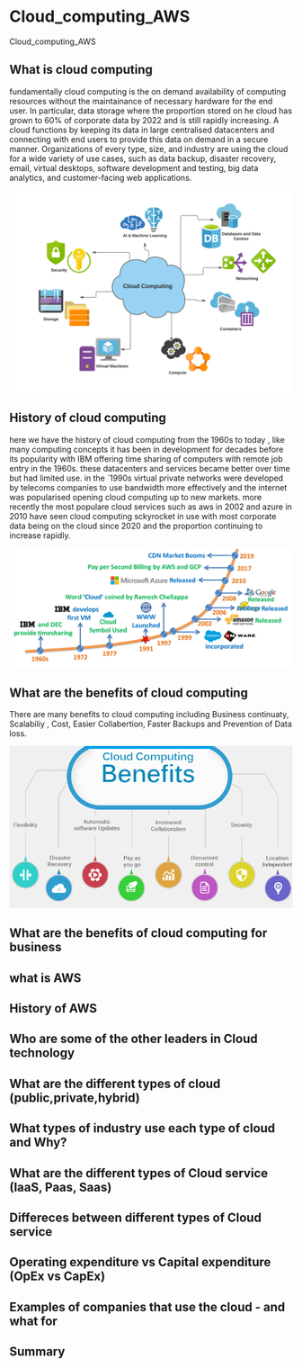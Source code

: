 # Cloud_computing_AWS
Cloud_computing_AWS



## What is cloud computing

fundamentally cloud computing is the on demand availability of computing resources without the maintainance of necessary hardware for the end user. In particular, data storage  where the proportion stored on he cloud has grown to 60% of corporate data by 2022 and is still rapidly increasing.
A cloud functions by keeping its data in large centralised datacenters and connecting with end users to provide this data on demand in  a secure manner. Organizations of every type, size, and industry are using the cloud for a wide variety of use cases, such as data backup, disaster recovery, email, virtual desktops, software development and testing, big data analytics, and customer-facing web applications.


![Alt text](Cloud-Computing.jpg.webp "a title")

## History of cloud computing

here we have the history of cloud computing from the 1960s to today , like many computing concepts it has been in development for decades before its popularity with IBM offering time sharing of computers with remote job entry in the 1960s. these datacenters and services became better over time but had limited use.
in the `1990s virtual private networks were developed by telecoms companies to use bandwidth more effectively and the internet was popularised opening cloud computing up to new markets.
more recently the most populare cloud services such as aws in 2002 and azure in 2010 have seen cloud computing sckyrocket in use with most corporate data being on the cloud since 2020 and the proportion continuing to increase rapidly.


![Alt text](History-of-Cloud-Computing.png "a title")

## What are the benefits of cloud computing

There are many benefits to cloud computing including Business continuaty, Scalabiliy , Cost, Easier Collabertion, Faster Backups and Prevention of Data loss.

![Alt text](cloud-computing-benefit.png "a title")

## What are the benefits of cloud computing for business



## what is AWS



## History of AWS



## Who are some of the other leaders in Cloud technology



## What are the different types of cloud (public,private,hybrid)



## What types of industry use each type of cloud and Why?



## What are the different types of Cloud service (IaaS, Paas, Saas)



## Differeces between different types of Cloud service



## Operating expenditure vs Capital expenditure (OpEx vs CapEx)



## Examples of companies that use the cloud - and what for



## Summary


